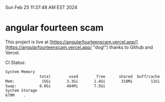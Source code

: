 Sun Feb 25 11:37:48 AM EST 2024

# angular fourteen scam


This project is live at [https://angularfourteenscam.vercel.app/](https://angularfourteenscam.vercel.app/ "dog!") thanks to Github and Vercel.

CI Status: 

```bash
System Memory
               total        used        free      shared  buff/cache   available
Mem:            15Gi       3.3Gi       1.4Gi       318Mi        11Gi        12Gi
Swap:          8.0Gi       484Mi       7.5Gi
System Storage
679M	.
